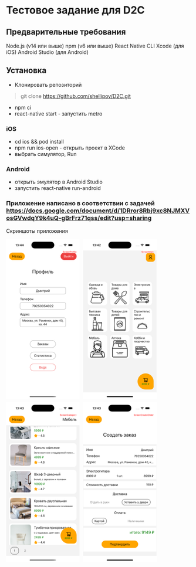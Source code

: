 # Тестовое задание для D2C


## Предварительные требования

Node.js (v14 или выше)
npm (v6 или выше)
React Native CLI
Xcode (для iOS)
Android Studio (для Android)

## Установка

- Клонировать репозиторий
> git clone https://github.com/shellipov/D2C.git

- npm ci
- react-native start - запустить metro

### iOS

- cd ios && pod install
- npm run ios-open - открыть проект в XCode
- выбрать симулятор, Run

### Android

- открыть эмулятор в Android Studio
- запустить react-native run-android

### Приложение написано в соответствии с задачей https://docs.google.com/document/d/1DRror8Rbj9xc8NJMXVosGVwdqY9k4uQ-gBrFrz71qss/edit?usp=sharing

  Скриншоты приложения
<div style="display: flex; flex-wrap: wrap; gap: 10px;"> <img src="readme-assets/1.png" width="200" alt="Главный экран"> <img src="readme-assets/2.png" width="200" alt="Каталог товаров"> <img src="readme-assets/3.png" width="200" alt="Корзина"> <img src="readme-assets/4.png" width="200" alt="Профиль"> </div>

